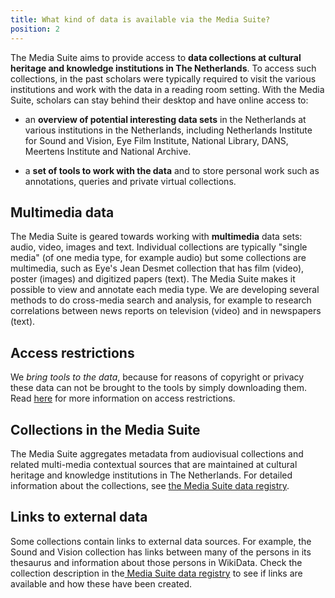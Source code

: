 ```yaml
---
title: What kind of data is available via the Media Suite?
position: 2
---
```


The Media Suite aims to provide access to **data collections at cultural heritage and knowledge institutions in The Netherlands**. To access such collections, in the past scholars were typically required to visit the various institutions and work with the data in a reading room setting. With the Media Suite, scholars can stay behind their desktop and have online access to:

* an **overview of potential interesting data sets** in the Netherlands at various institutions in the Netherlands, including Netherlands Institute for Sound and Vision, Eye Film Institute, National Library, DANS, Meertens Institute and National Archive.

* a **set of tools to work with the data** and to store personal work such as annotations, queries and private virtual collections.

## Multimedia data

The Media Suite is geared towards working with **multimedia** data sets: audio, video, images and text. Individual collections are typically "single media" (of one media type, for example audio) but some collections are multimedia, such as Eye's Jean Desmet collection that has film (video), poster (images) and digitized papers (text). The Media Suite makes it possible to view and annotate each media type. We are developing several methods to do cross-media search and analysis, for example to research correlations between news reports on television (video) and in newspapers (text).

## Access restrictions

We *bring tools to the data*, because for reasons of copyright or privacy these data can not be brought to the tools by simply downloading them. Read [here](/documentation/faq/who-can-access) for more information on access restrictions.

## Collections in the Media Suite

The Media Suite aggregates metadata from audiovisual collections and related multi-media contextual sources that are maintained at cultural heritage and knowledge institutions in The Netherlands. For detailed information about the collections, see [the Media Suite data registry](https://mediasuitedata.clariah.nl/).

## Links to external data

Some collections contain links to external data sources. For example, the Sound and Vision collection has links between many of the persons in its thesaurus and information about those persons in WikiData. Check the collection description in the[ Media Suite data registry](https://mediasuitedata.clariah.nl/) to see if links are available and how these have been created.